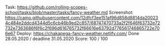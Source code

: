 Task: https://github.com/rolling-scopes-school/tasks/blob/master/tasks/fancy-weather.md
Screenshot: https://camo.githubusercontent.com/12dfcf3ee151af96d858d8814da200234c484e2ddcd4344d5c6cb46b9ed2c857/68747470733a2f2f646f63732e72732e7363686f6f6c2f696d616765732f66616e63792d776561746865722e706e67
Deploy: https://chakapega-fancy-weather.netlify.com/
Done 28.05.2020 / deadline 31.05.2020
Score: 100 / 100